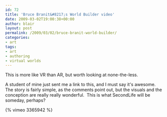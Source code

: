 ```yaml
---
id: 72
title: 'Bruce Branit&#8217;s World Builder video'
date: 2009-03-02T19:00:38+00:00
author: blair
layout: post
permalink: /2009/03/02/bruce-branit-world-builder/
categories:
- art
tags:
- art
- authoring
- virtual worlds
---
```


This is more like VR than AR, but worth looking at none-the-less.  

A student of mine just sent me a link to this, and I must say it's awesome.   The story is fairly simple, as the comments point out, but the visuals and the conception are really really wonderful.  This is what SecondLife will be someday, perhaps?  

{% vimeo 3365942 %} 
